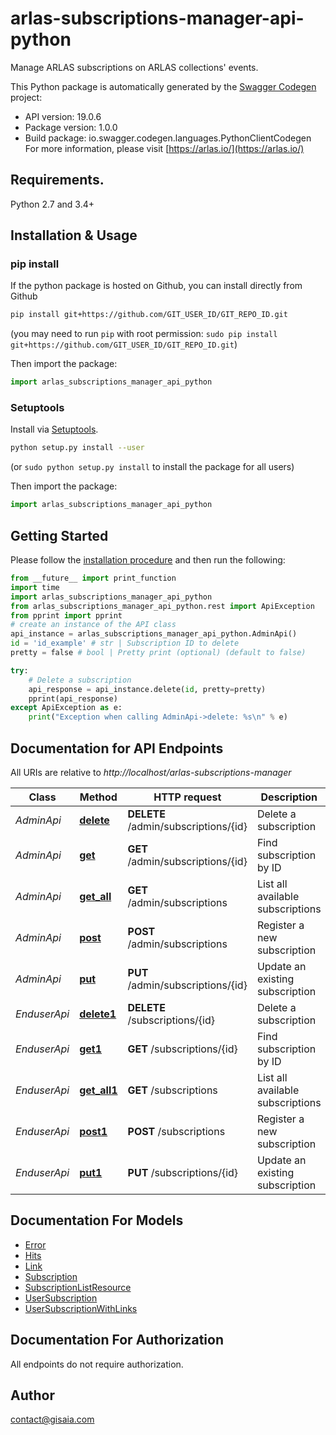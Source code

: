 # arlas-subscriptions-manager-api-python
Manage ARLAS subscriptions on ARLAS collections' events.

This Python package is automatically generated by the [Swagger Codegen](https://github.com/swagger-api/swagger-codegen) project:

- API version: 19.0.6
- Package version: 1.0.0
- Build package: io.swagger.codegen.languages.PythonClientCodegen
For more information, please visit [https://arlas.io/](https://arlas.io/)

## Requirements.

Python 2.7 and 3.4+

## Installation & Usage
### pip install

If the python package is hosted on Github, you can install directly from Github

```sh
pip install git+https://github.com/GIT_USER_ID/GIT_REPO_ID.git
```
(you may need to run `pip` with root permission: `sudo pip install git+https://github.com/GIT_USER_ID/GIT_REPO_ID.git`)

Then import the package:
```python
import arlas_subscriptions_manager_api_python 
```

### Setuptools

Install via [Setuptools](http://pypi.python.org/pypi/setuptools).

```sh
python setup.py install --user
```
(or `sudo python setup.py install` to install the package for all users)

Then import the package:
```python
import arlas_subscriptions_manager_api_python
```

## Getting Started

Please follow the [installation procedure](#installation--usage) and then run the following:

```python
from __future__ import print_function
import time
import arlas_subscriptions_manager_api_python
from arlas_subscriptions_manager_api_python.rest import ApiException
from pprint import pprint
# create an instance of the API class
api_instance = arlas_subscriptions_manager_api_python.AdminApi()
id = 'id_example' # str | Subscription ID to delete
pretty = false # bool | Pretty print (optional) (default to false)

try:
    # Delete a subscription
    api_response = api_instance.delete(id, pretty=pretty)
    pprint(api_response)
except ApiException as e:
    print("Exception when calling AdminApi->delete: %s\n" % e)

```

## Documentation for API Endpoints

All URIs are relative to *http://localhost/arlas-subscriptions-manager*

Class | Method | HTTP request | Description
------------ | ------------- | ------------- | -------------
*AdminApi* | [**delete**](docs/AdminApi.md#delete) | **DELETE** /admin/subscriptions/{id} | Delete a subscription
*AdminApi* | [**get**](docs/AdminApi.md#get) | **GET** /admin/subscriptions/{id} | Find subscription by ID
*AdminApi* | [**get_all**](docs/AdminApi.md#get_all) | **GET** /admin/subscriptions | List all available subscriptions
*AdminApi* | [**post**](docs/AdminApi.md#post) | **POST** /admin/subscriptions | Register a new subscription
*AdminApi* | [**put**](docs/AdminApi.md#put) | **PUT** /admin/subscriptions/{id} | Update an existing subscription
*EnduserApi* | [**delete1**](docs/EnduserApi.md#delete1) | **DELETE** /subscriptions/{id} | Delete a subscription
*EnduserApi* | [**get1**](docs/EnduserApi.md#get1) | **GET** /subscriptions/{id} | Find subscription by ID
*EnduserApi* | [**get_all1**](docs/EnduserApi.md#get_all1) | **GET** /subscriptions | List all available subscriptions
*EnduserApi* | [**post1**](docs/EnduserApi.md#post1) | **POST** /subscriptions | Register a new subscription
*EnduserApi* | [**put1**](docs/EnduserApi.md#put1) | **PUT** /subscriptions/{id} | Update an existing subscription


## Documentation For Models

 - [Error](docs/Error.md)
 - [Hits](docs/Hits.md)
 - [Link](docs/Link.md)
 - [Subscription](docs/Subscription.md)
 - [SubscriptionListResource](docs/SubscriptionListResource.md)
 - [UserSubscription](docs/UserSubscription.md)
 - [UserSubscriptionWithLinks](docs/UserSubscriptionWithLinks.md)


## Documentation For Authorization

 All endpoints do not require authorization.


## Author

contact@gisaia.com

